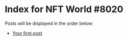 # Index for NFT World #8020
Posts will be displayed in the order below:

- [Your first post](./001-first.md)

